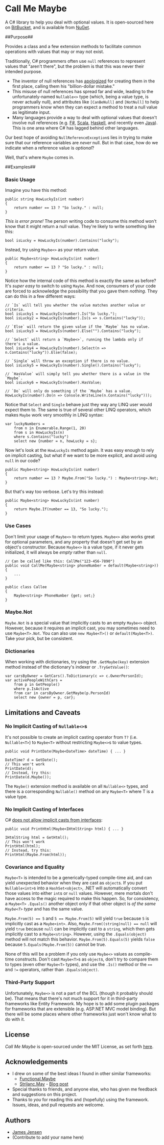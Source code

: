 # Call Me Maybe #
A C# library to help you deal with optional values. It is open-sourced here on [BitBucket](https://bitbucket.org/j2jensen/callmemaybe), and is available from [NuGet](https://www.nuget.org/packages/CallMeMaybe/).

##Purpose##

Provides a class and a few extension methods to facilitate common operations with values that may or may not exist.

Traditionally, C# programmers often use `null` references to represent values that "aren't there", but the problem is that this was never their intended purpose. 

- The inventor of null references has [apologized](http://en.wikipedia.org/wiki/Tony_Hoare#Quotations) for creating them in the first place, calling them his "billion-dollar mistake."
- This misuse of null references has spread far and wide, leading to the unfortunately-named `Nullable<>` type (which, being a value type, is never actually null), and attributes like `[CanBeNull]` and `[NotNull]` to help programmers know when they can expect a method to treat a null value as legitimate input.
- Many languages provide a way to deal with optional values that doesn't involve null references (e.g. [F#](https://msdn.microsoft.com/en-us/library/dd233245.aspx), [Scala](http://www.scala-lang.org/api/current/index.html#scala.Option), [Haskell](http://hackage.haskell.org/packages/archive/base/4.2.0.1/doc/html/Data-Maybe.html), and recently even [Java](http://docs.oracle.com/javase/8/docs/api/java/util/Optional.html)). This is one area where C# has lagged behind other languages.

Our best hope of avoiding `NullReferenceException`s lies in trying to make sure that our reference variables are *never* null. But in that case, how do we indicate when a reference value is *optional*?

Well, that's where `Maybe` comes in.

##Examples##

### Basic Usage ###

Imagine you have this method:

    public string HowLuckyIs(int number)
    {
        return number == 13 ? "So lucky." : null;
    }

*This is error prone!* The person writing code to consume this method won't know that it might return a null value. They're likely to write something like this:

    bool isLucky = HowLuckyIs(number).Contains("lucky");

Instead, try using `Maybe<>` as your return value.


    public Maybe<string> HowLuckyIs(int number)
    {
        return number == 13 ? "So lucky." : null;
    }

Notice how the internal code of this method is exactly the same as before? It's *super easy* to switch to using `Maybe`. And now, consumers of your code are forced to acknowledge the possibility that you gave them *nothing*. They can do this in a few different ways:

    // `Is` will tell you whether the value matches another value or criteria.
    bool isLucky1 = HowLuckyIs(number).Is("So lucky.");
    bool isLucky2 = HowLuckyIs(number).Is(s => s.Contains("lucky")); 

    // `Else` will return the given value if the `Maybe` has no value.
    bool isLucky3 = HowLuckyIs(number).Else("").Contains("lucky");

    // `Select` will return a `Maybe<>`, running the lambda only if there's a value. 
    bool isLucky4 = HowLuckyIs(number).Select(n => n.Contains("lucky")).Else(false);

    // `Single` will throw an exception if there is no value.
    bool isLucky5 = HowLuckyIs(number).Single().Contains("lucky");

    // `HasValue` will simply tell you whether there is a value in the `Maybe`.
    bool isLucky6 = HowLuckyIs(number).HasValue;

    // `Do` will only do something if the `Maybe` has a value.
    HowLuckyIs(number).Do(n => Console.WriteLine(n.Contains("lucky")));

Notice that `Select` and `Single` behave just they way any LINQ user would expect them to. The same is true of several other LINQ operators, which makes `Maybe` work very smoothly in LINQ syntax:

    var luckyNumbers =
        from n in Enumerable.Range(1, 20)
        from s in HowLuckyIs(n)
        where s.Contains("lucky")
        select new {number = n, howLucky = s};

Now let's look at the `HowLuckyIs` method again. It was easy enough to rely on implicit casting, but what if we want to be more explicit, and avoid using `null` in our code?

    public Maybe<string> HowLuckyIs(int number)
    {
        return number == 13 ? Maybe.From("So lucky.") : Maybe<string>.Not;
    }


But that's way too verbose. Let's try this instead:

    public Maybe<string> HowLuckyIs(int number)
    {
        return Maybe.If(number == 13, "So lucky.");
    }


### Use Cases ###

Don't limit your usage of `Maybe<>` to return types. `Maybe<>` also works great for optional parameters, and any property that doesn't get set by an object's constructor. Because `Maybe<>` is a value type, if it never gets initialized, it will always be *empty* rather than `null`.

    // Can be called like this: CallMe("123-456-7890")
    public void CallMe(Maybe<string> phoneNumber = default(Maybe<string>))
    {
        ...
    }

    public class Callee
    {
        Maybe<string> PhoneNumber {get; set;}
    }

    

### Maybe.Not ###

`Maybe.Not` is a special value that implicitly casts to an empty `Maybe<>` object. However, because it requires an implicit cast, you may sometimes need to use `Maybe<T>.Not`. You can also use `new Maybe<T>()` or `default(Maybe<T>)`. Take your pick, but be consistent.


### Dictionaries ###

When working with dictionaries, try using the `.GetMaybe(key)` extension method instead of the dictionary's indexer or `.TryGetValue()`:

    var carsByOwner = GetCars().ToDictionary(c => c.OwnerPersonId);
    var activePeopleWithCars =
        from p in GetPeople()
        where p.IsActive
        from car in carsByOwner.GetMaybe(p.PersonId)
        select new {owner = p, car};

## Limitations and Caveats ##

### No Implicit Casting of `Nullable<>`s ###

It's not possible to create an implicit casting operator from `T?` (i.e. `Nullable<T>`) to `Maybe<T>` without restricting `Maybe<>`s to value types.

    public void PrintDate(Maybe<DateTime> dateTime) { ... }

    DateTime? d = GetDate();
    // This won't work
    PrintDate(d);
    // Instead, try this:
    PrintDate(d.Maybe());

The `Maybe()` extension method is available on all `Nullable<>` types, and there is a corresponding `Nullable()` method on any `Maybe<T>` where T is a value type.

### No Implicit Casting of Interfaces ###

C# [does not allow implicit casts from interfaces](https://msdn.microsoft.com/en-us/library/aa664464(VS.71).aspx):

    public void PrintHtml(Maybe<IHtmlString> html) { ... }

    IHtmlString html = GetHtml();
    // This won't work
    PrintHtml(html);
    // Instead, try this:
    PrintHtml(Maybe.From(html));


### Covariance and Equality ###

`Maybe<T>` is intended to be a generically-typed compile-time aid, and can yield unexpected behavior when they are cast as `object`s. If you put `Nullable<int>`s into a `HashSet<object>`, .NET will automatically convert those values into either `int`s or `null` values. However, mere mortals don't have access to the magic required to make this happen. So, for consistency, a `Maybe<T>` `.Equals()` another object only if that other object is *of the same `Maybe<T>` type* and has the same value.

`Maybe.From(5) == 5` and `5 == Maybe.From(5)` will yield `true` because `5` is implicitly cast as a `Maybe<int>`. Also, `Maybe.From((string)null) == null` will yield `true` because `null` can be implicitly cast to a `string`, which then gets implicitly cast to a `Maybe<string>`. However, using the `.Equals(object)` method will not match this behavior. `Maybe.From(5).Equals(5)` yields `false` because `5.Equals(Maybe.From(5))` cannot be true.  

None of this will be a problem if you only use `Maybe<>` values as compile-time constructs. Don't cast `Maybe<T>`s as `object`s, don't try to compare them to types (even other `Maybe<T>` types), and use the `.Is()` method or the `==` and `!=` operators, rather than `.Equals(object)`.


### Third-Party Support ###

Unfortunately, `Maybe<>` is not a part of the BCL (though it probably should be). That means that there's not much support for it in third-party frameworks like Entity Framework. My hope is to add some plugin packages for frameworks that are extensible (e.g. ASP.NET MVC model binding). But there will be some places where other frameworks just won't know what to do with it.


## License ##

*Call Me Maybe* is open-sourced under the MIT License, as set forth [here](https://bitbucket.org/j2jensen/callmemaybe/wiki/License).

## Acknowledgements ##

- I drew on some of the best ideas I found in other similar frameworks:
    - [Functional.Maybe](https://github.com/AndreyTsvetkov/Functional.Maybe)
    - [Strilanc.May](https://github.com/Strilanc/May) - [Blog post](http://twistedoakstudios.com/blog/Post1130_when-null-is-not-enough-an-option-type-for-c)
- Special thanks to friends, and anyone else, who has given me feedback and suggestions on this project.
- Thanks to *you* for reading this and (hopefully) using the framework. Issues, ideas, and pull requests are welcome.

## Authors ##

- [James Jensen](https://plus.google.com/+JamesJensenCoder)
- (Contribute to add your name here)